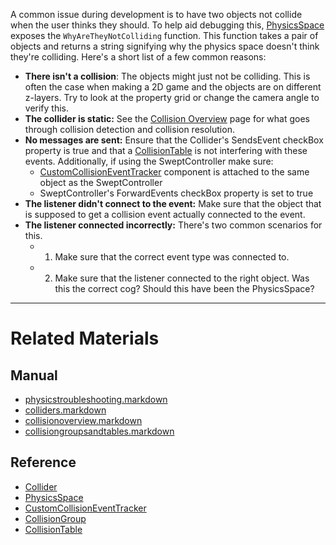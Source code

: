 A common issue during development is to have two objects not collide when the user thinks they should. To help aid debugging this, [PhysicsSpace](https://github.com/ZilchEngine/ZilchDocs/blob/master/zilch_editor_documentation/zilchmanual/physics/physicstroubleshooting/physicsspace.markdown) exposes the `WhyAreTheyNotColliding` function. This function takes a pair of objects and returns a string signifying why the physics space doesn't think they're colliding. Here's a short list of a few common reasons:
 - **There isn't a collision**: The objects might just not be colliding. This is often the case when making a 2D game and the objects are on different z-layers. Try to look at the property grid or change the camera angle to verify this.
 - **The collider is static:** See the [Collision Overview](https://github.com/ZilchEngine/ZilchDocs/blob/master/zilch_editor_documentation/zilchmanual/physics/physicstroubleshooting/collisionoverview.markdown) page for what goes through collision detection and collision resolution.
 - **No messages are sent:** Ensure that the Collider's SendsEvent checkBox property is true and that a [CollisionTable](https://github.com/ZilchEngine/ZilchDocs/blob/master/zilch_editor_documentation/zilchmanual/physics/physicstroubleshooting/collisionoverview/collisiongroupsandtables.markdown) is not interfering with these events. Additionally, if using the SweptController make sure:
    - [CustomCollisionEventTracker](https://github.com/ZilchEngine/ZilchDocs/blob/master/code_reference/class_reference/customcollisioneventtracker.markdown) component is attached to the same object as the SweptController
    - SweptController's ForwardEvents checkBox property is set to true
 - **The listener didn't connect to the event:** Make sure that the object that is supposed to get a collision event actually connected to the event.
 - **The listener connected incorrectly:** There's two common scenarios for this.
   - 1. Make sure that the correct event type was connected to.
   - 2. Make sure that the listener connected to the right object. Was this the correct cog? Should this have been the PhysicsSpace?

---
 #  Related Materials
 ##  Manual
- [physicstroubleshooting.markdown](https://github.com/ZilchEngine/ZilchDocs/blob/master/zilch_editor_documentation/zilchmanual/physics/physicstroubleshooting.markdown)
- [colliders.markdown](https://github.com/ZilchEngine/ZilchDocs/blob/master/zilch_editor_documentation/zilchmanual/physics/physicstroubleshooting/colliders.markdown)
- [collisionoverview.markdown](https://github.com/ZilchEngine/ZilchDocs/blob/master/zilch_editor_documentation/zilchmanual/physics/physicstroubleshooting/collisionoverview.markdown)
- [collisiongroupsandtables.markdown](https://github.com/ZilchEngine/ZilchDocs/blob/master/zilch_editor_documentation/zilchmanual/physics/physicstroubleshooting/collisionoverview/collisiongroupsandtables.markdown)

 ##  Reference
- [Collider](https://github.com/ZilchEngine/ZilchDocs/blob/master/code_reference/class_reference/collider.markdown)
- [PhysicsSpace](https://github.com/ZilchEngine/ZilchDocs/blob/master/code_reference/class_reference/physicsspace.markdown)
- [CustomCollisionEventTracker](https://github.com/ZilchEngine/ZilchDocs/blob/master/code_reference/class_reference/customcollisioneventtracker.markdown)
- [CollisionGroup](https://github.com/ZilchEngine/ZilchDocs/blob/master/code_reference/class_reference/collisiongroup.markdown)
- [CollisionTable](https://github.com/ZilchEngine/ZilchDocs/blob/master/code_reference/class_reference/collisiontable.markdown) 

 